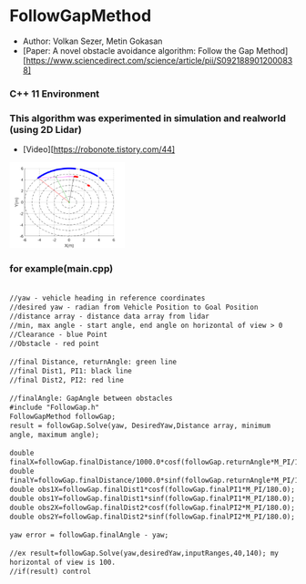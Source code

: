 # FollowGapMethod 
- Author: Volkan Sezer, Metin Gokasan
- [Paper: A novel obstacle avoidance algorithm: Follow the Gap Method][https://www.sciencedirect.com/science/article/pii/S0921889012000838]
### C++ 11 Environment
### This algorithm was experimented in simulation and realworld (using 2D Lidar)
- [Video][https://robonote.tistory.com/44]

<img src="Log.png" width="40%" height="30%" alt="log"></img>


### for example(main.cpp) 
<pre><code>
//yaw - vehicle heading in reference coordinates
//desired yaw - radian from Vehicle Position to Goal Position 
//distance array - distance data array from lidar
//min, max angle - start angle, end angle on horizontal of view > 0
//Clearance - blue Point
//Obstacle - red point

//final Distance, returnAngle: green line
//final Dist1, PI1: black line
//final Dist2, PI2: red line

//finalAngle: GapAngle between obstacles
#include "FollowGap.h"
FollowGapMethod followGap;
result = followGap.Solve(yaw, DesiredYaw,Distance array, minimum angle, maximum angle);

double finalX=followGap.finalDistance/1000.0*cosf(followGap.returnAngle*M_PI/180.0);
double finalY=followGap.finalDistance/1000.0*sinf(followGap.returnAngle*M_PI/180.0);
double obs1X=followGap.finalDist1*cosf(followGap.finalPI1*M_PI/180.0);
double obs1Y=followGap.finalDist1*sinf(followGap.finalPI1*M_PI/180.0);
double obs2X=followGap.finalDist2*cosf(followGap.finalPI2*M_PI/180.0);
double obs2Y=followGap.finalDist2*sinf(followGap.finalPI2*M_PI/180.0);

yaw error = followGap.finalAngle - yaw;

//ex result=followGap.Solve(yaw,desiredYaw,inputRanges,40,140); my horizontal of view is 100.
//if(result) control
</code></pre>
